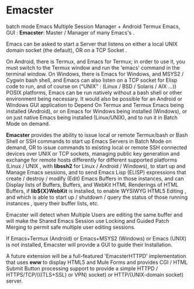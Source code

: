# Emacster
batch mode Emacs Multiple Session Manager + Android Termux Emacs,  GUI :
 **Emacster**: Master / Manager of many Emacs&apos;s .

Emacs can be asked to start a Server that listens on either a local UNIX
domain socket (the default), OR on a TCP Socket .

On Android, there is Termux, and Emacs for Termux; in order to use it,
you must switch to the Termux window and run the 'emacs' command
in the terminal window.
On Windows, there is Emacs for Windows, and MSYS2 / Cygwin bash shell,
and Emacs can also listen on a TCP socket for Elisp code to run, and of course
on ("UNIX" : (Linux / BSD / Solaris / AIX ...)) POSIX platforms, 
Emacs can be run natively without a bash shell or other environment being necessary.
It would also be possible for an Android or Windows GUI application to Depend On
Termux and Termux Emacs being installed (Android), or on Emacs for Windows being
installed (Windows), or on just native Emacs being installed (Linux/UNIX), and to run
it in Batch Mode on demand.

**Emacster** provides the ability to issue  local or remote Termux/bash or Bash Shell
or SSH commands to start up Emacs Servers in Batch Mode on demand, OR to issue 
commands to existing local or remote SSH connected devices over UNIX or TCP 
sockets, managing public key  generation and exchange for remote hosts differently
for different supported platforms (Linux / UNIX , with **libssh2** for Linux / Android / Windows),
to start up and Manage Emacs sessions, and to send Emacs Lisp (ELISP) expressions that 
create / destroy / modify (Edit)  Emacs Buffers in those instances, and can Display
lists of Buffers, Buffers, and WebKit HTML Renderings of HTML Buffers, if **lib${X}WebKit**
is installed, to enable WYSIWYG HTML5 Editing , and which is able to start up / shutdown / query
the status of those running instances , query their buffer lists, etc.

Emacster will detect when  Multiple Users are editing the same buffer and will make the Shared Emacs
Session use Locking and Guided Patch Merging to permit safe multiple user editing sessions.

If Emacs+Termux (Android) or Emacs+MSYS2 (Windows) or Emacs (UNIX) is not installed, Emacster
will provide a GUI to guide their Installation.

A future extension will be a full-featured 'EmacsterHTTPD' implementation that uses **eww** to display
HTML5 and Mule Forms and provides CGI / HTML Submit Button processing support to provide a simple
HTTPD / HTTPS/TCP/(((TLS+SSL) or VPN) socket) or HTTP/(UNIX-domain socket) server.
